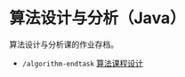 # 算法设计与分析（Java）

算法设计与分析课的作业存档。

- `/algorithm-endtask` [算法课程设计](https://github.com/Lyana-nullptr/learning-backup/tree/main/university/algorithm-design/algorithm-endtask)

